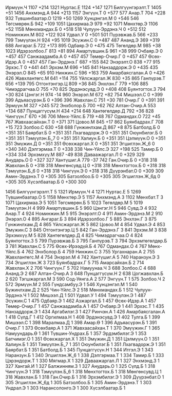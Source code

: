Ирмүүн.Ч                                   1107   +214  1321
Нуртас.Е                                   1124   +147  1271
Билгүүнгэрэлт.Т                     1405   +51   1456
Анхмэнд.А                                 944    +213  1157
Энгүүн.Т                                   0      +577  577
Анар.Т                                       704    +228  932
Түвшинбаатар.О                       1219   +50   1269
Хунцэнгэл.М                             0      +546  546
Төгсмөрөн.Б                             942    +109  1051
Цахирмаа.Э                               979    +92   1071
Мөнхтөр.Э                                 1106   +52   1158
Мөнхмандах.Б                           0      +518  518
Чулуун-Эрдэнэ.Ч                      0      +512  512
Номинжин.М                               802    +122  924
Удвал.У                                     0      +501  501
Пүрэвжав.Б                               566    +233  799
Тэмүүлэн.Н                               924    +95   1019
Эсүжин.С                                   0      +487  487
Ананд.Э                                     369    +319  688
Ангараг.Б                                 722    +173  895
Одбаяр.Э                                   0      +475  475
Төгөлдөр.М                               985    +38   1023
Идэрзолбоо.Г                           813    +81   894
Амартүвшин.Б                           961    +38   999
Очбаяр.Э                                   0      +457  457
Санжаадамба.А                         0      +457  457
Төмөр-Очир.Г                            0      +457  457
Өсөх-Идэр.А                              0      +457  457
Ган-Эрдэнэ.Г                            687    +155  842
Энэрэлт.О                                 838    +77   915
Эрхэс.Т                                     0      +441  441
Эрхэм.М                                     696    +145  841
Нанзаддорж.Э                           0      +435  435
Энэрэл.О                                   845    +65   910
Нинжин.С                                   596    +163  759
Амарбаясгалан.А                     0      +426  426
Жавхлантөгс.М                         641    +114  755
Үйлсжаргал.Ж                           830    +35   865
Ганпүрэв.Т                               656    +139  795
Отгонтэнгэр.Ц                         809    +36   845
Энхлэн.Г                                   779    +106  885
Чимэдрагчаа.О                         755    +70   825
Эрдэнэсувд.Э                           0      +408  408
Буянтогтох.З                           794    +30   824
Цэнгэг.Н                                   974    -14   960
Энэрэл.М                                   672    +82   754
Мишээл.С                                   0      +399  399
Адъяасүрэн.Б                           0      +396  396
Жавхлан.С                                 751    +30   781
Очир.Г                                       0      +391  391
Эрмүүн.М                                   327    +245  572
Энхболор.Б                               700    +62   762
Алтан-Очир.А                            553    +134  687
Пунцаггүсүм.Н                         434    +214  648
Хантөгөлдөр.Д                         792    +36   828
Чингүүн.Г                                 670    +36   706
Мөнх-Үйлс.Б                              719    +48   767
Одмандах.О                               722    +45   767
Жавхаасайхан.Т                       0      +371  371
Цовоо.М                                     845    +17   862
Буянбадрах.Г                           708    +15   723
Золбоо.С                                   630    +58   688
Гүнжинлхам.Д                           867    +8    875
Батболд.Б                                 0      +351  351
Баярбат.Б                                 0      +351  351
Лхагвадорж.Э                           0      +351  351
Оюунбилэг.Б                             0      +351  351
Тэмүүлэн.Б_7                             0      +351  351
Халиун.Б                                   0      +351  351
Цэлмүүн.О                                 0      +351  351
Эмүжин.Д                                   0      +351  351
Өсөхжаргал.Х                           0      +351  351
Эгшиглэн.Ж_6                             0      +340  340
Дэлгэрмаа.Т                             0      +338  338
Чин-Үйлс.Э                                327    +198  525
Тамир.Б                                     0      +334  334
Эрхэмхүү.М                               887    -49   838
Даваажаргал.Л                         0      +329  329
Анударь.О                                 0      +327  327
Хантүшиг.А                               779    -37   742
Ган.Очир.Б                                0      +318  318
Жавхлан.Б                                 0      +318  318
Мөнгөнсувд.Ц                           0      +318  318
Мөнхтогтох.Б                           0      +318  318
Тэмүүлэн.Б_6                             0      +318  318
Чингүүн.Э                                 0      +318  318
Дүүрэнбат.О                             0      +309  309
Амин-Эрдэнэ.Т                          0      +305  305
Батзолбоо.Б                             0      +305  305
Эгшиглэн.Ж_6д                           0      +305  305
Хүсэлбаатар.Б                         0      +300  300


1456 Билгүүнгэрэлт.Т 5
1321 Ирмүүн.Ч 4
1271 Нуртас.Е 5
1269 Түвшинбаатар.О 5
1158 Мөнхтөр.Э 5
1157 Анхмэнд.А 3
1102 Мөнхбат.Т 3
1071 Цахирмаа.Э 5
1051 Төгсмөрөн.Б 5
1023 Төгөлдөр.М 5
1019 Тэмүүлэн.Н 4
999 Амартүвшин.Б 5
960 Цэнгэг.Н 5
946 Сувд.Э 4
932 Анар.Т 4
924 Номинжин.М 5
915 Энэрэлт.О 4
911 Амин-Эрдэнэ.М 2
910 Энэрэл.О 4
895 Ангараг.Б 3
894 Идэрзолбоо.Г 5
885 Энхлэн.Г 3
875 Гүнжинлхам.Д 4
865 Үйлсжаргал.Ж 5
862 Цовоо.М 4
854 Удвал.Э 4
853 Эмүжин.С 3
845 Отгонтэнгэр.Ц 5
842 Ган-Эрдэнэ.Г 3
841 Эрхэм.М 3
838 Эрхэмхүү.М 5
828 Хантөгөлдөр.Д 4
825 Чимэдрагчаа.О 4
824 Буянтогтох.З 5
799 Пүрэвжав.Б 3
795 Ганпүрэв.Т 3
794 Эрхэмтөгөлдөр.Б 3
781 Жавхлан.С 5
775 Өсөх-Ирээдүй.Б 4
767 Одмандах.О 4
767 Мөнх-Үйлс.Б 4
762 Энхболор.Б 4
759 Нинжин.С 3
755 Ургахнаран.А 2
755 Жавхлантөгс.М 4
754 Энэрэл.М 4
742 Хантүшиг.А 5
740 Наранзун.Э 3
734 Эгшиглэн.Ж 3
723 Буянбадрах.Г 5
715 Амарсайхан.Б 2
714 Жавхлан.Х 2
706 Чингүүн.Г 5
702 Намуунаа.Ч 3
688 Золбоо.С 4
688 Ананд.Э 2
687 Алтан-Очир.А 3
648 Пунцаггүсүм.Н 2
638 Цогжавхлан.Б 2
620 Тэгшжаргал.М 3
590 Сод-Уянга.А 2
577 Энгүүн.Т 1
575 Золбоо.Ч 2
572 Эрмүүн.М 2
555 Гүндсамбуу.Э 1
546 Хунцэнгэл.М 1
540 Бүжинлхам.Д 2
525 Чин-Үйлс.Э 2
518 Мөнхмандах.Б 1
512 Чулуун-Эрдэнэ.Ч 1
502 Мишээл.Д 1
501 Удвал.У 1
494 Тэмүүлэн.Э 1
487 Эсүжин.С 1
475 Одбаяр.Э 1
462 Азжаргал.Б 1
457 Өсөх-Идэр.А 1
457 Төмөр-Очир.Г 1
457 Санжаадамба.А 1
457 Очбаяр.Э 1
441 Эрхэс.Т 1
435 Нанзаддорж.Э 1
434 Аргабилэг.З 1
427 Ринчэн.А 1
426 Амарбаясгалан.А 1
418 Сүлд.Г 1
412 Оргилмаа.Н 1
408 Эрдэнэсувд.Э 1
402 Тулга.Б 1
399 Мишээл.С 1
398 Маралмаа.Д 1
398 Амар.Ө 1
396 Адъяасүрэн.Б 1
391 Очир.Г 1
373 Өсөхбаяр.А 1
371 Жавхаасайхан.Т 1
370 Эмүүжин.Г 1
365 Намуундарь.Ө 1
361 Түвшин-Ундрах.Б 1
357 Эрдэмбилэг.Э 1
353 Батчимэг.О 1
351 Өсөхжаргал.Х 1
351 Эмүжин.Д 1
351 Цэлмүүн.О 1
351 Халиун.Б 1
351 Тэмүүлэн.Б_7 1
351 Оюунбилэг.Б 1
351 Лхагвадорж.Э 1
351 Баярбат.Б 1
351 Батболд.Б 1
345 Пунцаггүсүн.Н 1
344 Итгэл.Э 1
343 Наранзун.Б 1
340 Эгшиглэн.Ж_6 1
338 Дэлгэрмаа.Т 1
334 Тамир.Б 1
333 Цэрэндорж.Т 1
330 Мягмар.Х 1
329 Даваажаргал.Л 1
327 Энхмэнд.З 1
327 Хангай.И 1
327 Балжинням.З 1
327 Анударь.О 1
325 Сүлд.Б 1
318 Чингүүн.Э 1
318 Тэмүүлэн.Б_6 1
318 Мөнхтогтох.Б 1
318 Мөнгөнсувд.Ц 1
318 Жавхлан.Б 1
318 Ган.Очир.Б 1
316 Эрхэмбилэг.Э 1
309 Дүүрэнбат.О 1
305 Эгшиглэн.Ж_6д 1
305 Батзолбоо.Б 1
305 Амин-Эрдэнэ.Т 1
303 Ундрал.Э 1
303 Нарансолонго.Э 1
300 Хүсэлбаатар.Б 1
